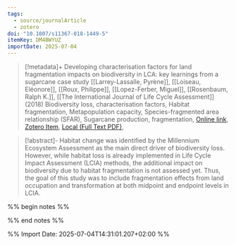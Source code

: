 ```yaml
---
tags:
  - source/journalArticle
  - zotero
doi: "10.1007/s11367-018-1449-5"
itemKey: DM4BWYUZ
importDate: 2025-07-04
---
```

>[!metadata]+
> Developing characterisation factors for land fragmentation impacts on biodiversity in LCA: key learnings from a sugarcane case study
> [[Larrey-Lassalle, Pyrène]], [[Loiseau, Eléonore]], [[Roux, Philippe]], [[Lopez-Ferber, Miguel]], [[Rosenbaum, Ralph K.]], 
> [[The International Journal of Life Cycle Assessment]] (2018)
> Biodiversity loss, characterisation factors, Habitat fragmentation, Metapopulation capacity, Species-fragmented area relationship (SFAR), Sugarcane production, fragmentation, 
> [Online link](https://doi.org/10.1007/s11367-018-1449-5), [Zotero Item](zotero://select/library/items/DM4BWYUZ), [Local (Full Text PDF)](file://C:/Users/aburg/Documents/references/zotero/storage/H9JK8R7W/Larrey-Lassalle2018_Developingcharacterisation.pdf), 

>[!abstract]-
>Habitat change was identified by the Millennium Ecosystem Assessment as the main direct driver of biodiversity loss. However, while habitat loss is already implemented in Life Cycle Impact Assessment (LCIA) methods, the additional impact on biodiversity due to habitat fragmentation is not assessed yet. Thus, the goal of this study was to include fragmentation effects from land occupation and transformation at both midpoint and endpoint levels in LCIA.

%% begin notes %%

%% end notes %%

%% Import Date: 2025-07-04T14:31:01.207+02:00 %%
